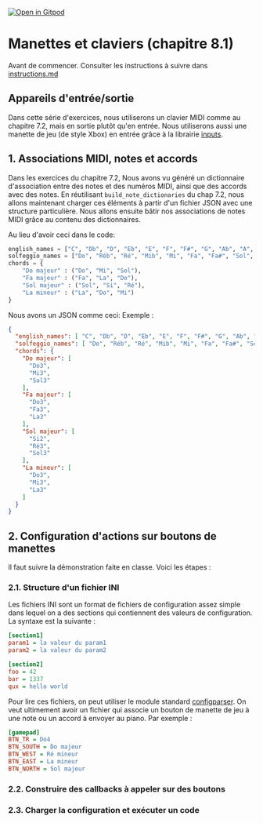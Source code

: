 [![Open in Gitpod](https://gitpod.io/button/open-in-gitpod.svg)](https://gitpod-redirect-0.herokuapp.com/)

# Manettes et claviers (chapitre 8.1)

Avant de commencer. Consulter les instructions à suivre dans [instructions.md](instructions.md)

## Appareils d'entrée/sortie 

Dans cette série d'exercices, nous utiliserons un clavier MIDI comme au chapitre 7.2, mais en sortie plutôt qu'en entrée. Nous utiliserons aussi une manette de jeu (de style Xbox) en entrée grâce à la librairie [inputs](https://pypi.org/project/inputs/).

## 1. Associations MIDI, notes et accords

Dans les exercices du chapitre 7.2, Nous avons vu généré un dictionnaire d'association entre des notes et des numéros MIDI, ainsi que des accords avec des notes. En réutilisant `build_note_dictionaries` du chap 7.2, nous allons maintenant charger ces éléments à partir d'un fichier JSON avec une structure particulière. Nous allons ensuite bâtir nos associations de notes MIDI grâce au contenu des dictionnaires.

Au lieu d'avoir ceci dans le code:
```python
english_names = ["C", "Db", "D", "Eb", "E", "F", "F#", "G", "Ab", "A", "Bb", "B"]
solfeggio_names = ["Do", "Réb", "Ré", "Mib", "Mi", "Fa", "Fa#", "Sol", "Lab", "La", "Sib","Si"]
chords = {
	"Do majeur" : ("Do", "Mi", "Sol"),
	"Fa majeur" : ("Fa", "La", "Do"),
	"Sol majeur" : ("Sol", "Si", "Ré"),
	"La mineur" : ("La", "Do", "Mi")
}
```
Nous avons un JSON comme ceci:
Exemple :
```json
{
  "english_names": [ "C", "Db", "D", "Eb", "E", "F", "F#", "G", "Ab", "A", "Bb", "B" ],
  "solfeggio_names": [ "Do", "Réb", "Ré", "Mib", "Mi", "Fa", "Fa#", "Sol", "Lab", "La", "Sib", "Si" ],
  "chords": {
    "Do majeur": [
      "Do3",
      "Mi3",
      "Sol3"
    ],
    "Fa majeur": [
      "Do3",
      "Fa3",
      "La3"
    ],
    "Sol majeur": [
      "Si2",
      "Ré3",
      "Sol3"
    ],
    "La mineur": [
      "Do3",
      "Mi3",
      "La3"
    ]
  }
}
```

## 2. Configuration d'actions sur boutons de manettes

Il faut suivre la démonstration faite en classe. Voici les étapes :

### 2.1. Structure d'un fichier INI

Les fichiers INI sont un format de fichiers de configuration assez simple dans lequel on a des sections qui contiennent des valeurs de configuration. La syntaxe est la suivante :

```ini
[section1]
param1 = la valeur du param1
param2 = la valeur du param2

[section2]
foo = 42
bar = 1337
qux = hello world
```

Pour lire ces fichiers, on peut utiliser le module standard [configparser](https://docs.python.org/3/library/configparser.html). On veut ultimement avoir un fichier qui associe un bouton de manette de jeu à une note ou un accord à envoyer au piano. Par exemple : 

```ini
[gamepad]
BTN_TR = Do4
BTN_SOUTH = Do majeur
BTN_WEST = Ré mineur
BTN_EAST = La mineur
BTN_NORTH = Sol majeur
```

### 2.2. Construire des callbacks à appeler sur des boutons

### 2.3. Charger la configuration et exécuter un code